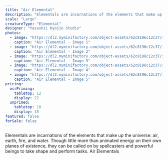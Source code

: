 ```yaml
---
title: "Air Elemental"
description: "Elementals are incarnations of the elements that make up the universe: air, earth, fire, and water. Though little more than animated energy on their own planes of existence, they can be called on by spellcasters and powerful beings to take shape and perform tasks. Air Elementals"
scale: "Large"
creatureType: "Elemental"
designer: "Yasashii Kyojin Studio"
photos:
  - image: "https://dl2.myminifactory.com/object-assets/62c8196c12c37/images/720X720-elementals-air-ps-1.jpg"
    caption: "Air Elemental - Image 1"
  - image: "https://dl2.myminifactory.com/object-assets/62c8196c12c37/images/720X720-elemental-wind3.jpg"
    caption: "Air Elemental - Image 2"
  - image: "https://dl2.myminifactory.com/object-assets/62c8196c12c37/images/230X230-20230827-223041-64ec173817bb2.jpg"
    caption: "Air Elemental - Image 3"
  - image: "https://dl2.myminifactory.com/object-assets/62c8196c12c37/images/230X230-20230827-223020-64ec1739944e4.jpg"
    caption: "Air Elemental - Image 4"
  - image: "https://dl2.myminifactory.com/object-assets/62c8196c12c37/images/230X230-20230827-223101-64ec173bbf7b6.jpg"
    caption: "Air Elemental - Image 5"
pricing:
  osrPriming:
    tabletop: 12
    display: 22
  unprimed:
    tabletop: 10
    display: 18
featured: false
forSale: false
---
```


Elementals are incarnations of the elements that make up the universe: air, earth, fire, and water. Though little more than animated energy on their own planes of existence, they can be called on by spellcasters and powerful beings to take shape and perform tasks. Air Elementals